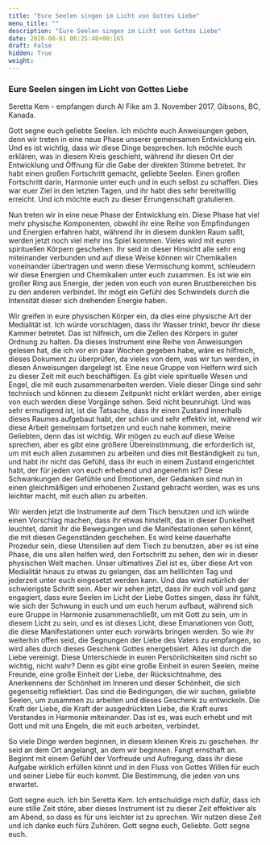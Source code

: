 ```yaml
---
title: "Eure Seelen singen im Licht von Gottes Liebe"
menu_title: ""
description: "Eure Seelen singen im Licht von Gottes Liebe"
date: 2020-08-01 06:25:48+00:165
draft: False
hidden: True
weight:
---
```

### Eure Seelen singen im Licht von Gottes Liebe

Seretta Kem - empfangen durch Al Fike am 3. November 2017, Gibsons, BC, Kanada.

Gott segne euch geliebte Seelen. Ich möchte euch Anweisungen geben, denn wir treten in eine neue Phase unserer gemeinsamen Entwicklung ein. Und es ist wichtig, dass wir diese Dinge besprechen. Ich möchte euch erklären, was in diesem Kreis geschieht, während ihr diesen Ort der Entwicklung und Öffnung für die Gabe der direkten Stimme betretet. Ihr habt einen großen Fortschritt gemacht, geliebte Seelen. Einen großen Fortschritt darin, Harmonie unter euch und in euch selbst zu schaffen. Dies war euer Ziel in den letzten Tagen, und ihr habt dies sehr bereitwillig erreicht. Und ich möchte euch zu dieser Errungenschaft gratulieren.

Nun treten wir in eine neue Phase der Entwicklung ein. Diese Phase hat viel mehr physische Komponenten, obwohl ihr eine Reihe von Empfindungen und Energien erfahren habt, während ihr in diesem dunklen Raum saßt, werden jetzt noch viel mehr ins Spiel kommen. Vieles wird mit euren spirituellen Körpern geschehen. Ihr seid in dieser Hinsicht alle sehr eng miteinander verbunden und auf diese Weise können wir Chemikalien voneinander übertragen und wenn diese Vermischung kommt, schleudern wir diese Energien und Chemikalien unter euch zusammen. Es ist wie ein großer Ring aus Energie, der jeden von euch von euren Brustbereichen bis zu den anderen verbindet. Ihr mögt ein Gefühl des Schwindels durch die Intensität dieser sich drehenden Energie haben.

Wir greifen in eure physischen Körper ein, da dies eine physische Art der Medialität ist. Ich würde vorschlagen, dass ihr Wasser trinkt, bevor ihr diese Kammer betretet. Das ist hilfreich, um die Zellen des Körpers in guter Ordnung zu halten. Da dieses Instrument eine Reihe von Anweisungen gelesen hat, die ich vor ein paar Wochen gegeben habe, wäre es hilfreich, dieses Dokument zu überprüfen, da vieles von dem, was wir tun werden, in diesen Anweisungen dargelegt ist. Eine neue Gruppe von Helfern wird sich zu dieser Zeit mit euch beschäftigen. Es gibt viele spirituelle Wesen und Engel, die mit euch zusammenarbeiten werden. Viele dieser Dinge sind sehr technisch und können zu diesem Zeitpunkt nicht erklärt werden, aber einige von euch werden diese Vorgänge sehen. Seid nicht beunruhigt. Und was sehr ermutigend ist, ist die Tatsache, dass ihr einen Zustand innerhalb dieses Raumes aufgebaut habt, der schön und sehr effektiv ist, während wir diese Arbeit gemeinsam fortsetzen und euch nahe kommen, meine Geliebten, denn das ist wichtig. Wir mögen zu euch auf diese Weise sprechen, aber es gibt eine größere Übereinstimmung, die erforderlich ist, um mit euch allen zusammen zu arbeiten und dies mit Beständigkeit zu tun, und habt ihr nicht das Gefühl, dass ihr euch in einem Zustand eingerichtet habt, der für jeden von euch erhebend und angenehm ist? Diese Schwankungen der Gefühle und Emotionen, der Gedanken sind nun in einen gleichmäßigen und erhobenen Zustand gebracht worden, was es uns leichter macht, mit euch allen zu arbeiten.

Wir werden jetzt die Instrumente auf dem Tisch benutzen und ich würde einen Vorschlag machen, dass ihr etwas hinstellt, das in dieser Dunkelheit leuchtet, damit ihr die Bewegungen und die Manifestationen sehen könnt, die mit diesen Gegenständen geschehen. Es wird keine dauerhafte Prozedur sein, diese Utensilien auf dem Tisch zu benutzen, aber es ist eine Phase, die uns allen helfen wird, den Fortschritt zu sehen, den wir in dieser physischen Welt machen. Unser ultimatives Ziel ist es, über diese Art von Medialität hinaus zu etwas zu gelangen, das am helllichten Tag und jederzeit unter euch eingesetzt werden kann. Und das wird natürlich der schwierigste Schritt sein. Aber wir sehen jetzt, dass ihr euch voll und ganz engagiert, dass eure Seelen im Licht der Liebe Gottes singen, dass ihr fühlt, wie sich der Schwung in euch und um euch herum aufbaut, während sich eure Gruppe in Harmonie zusammenschließt, um mit Gott zu sein, um in diesem Licht zu sein, und es ist dieses Licht, diese Emanationen von Gott, die diese Manifestationen unter euch vorwärts bringen werden. So wie ihr weiterhin offen seid, die Segnungen der Liebe des Vaters zu empfangen, so wird alles durch dieses Geschenk Gottes energetisiert. Alles ist durch die Liebe vereinigt. Diese Unterschiede in euren Persönlichkeiten sind nicht so wichtig, nicht wahr? Denn es gibt eine große Einheit in euren Seelen, meine Freunde, eine große Einheit der Liebe, der Rücksichtnahme, des Anerkennens der Schönheit im Inneren und dieser Schönheit, die sich gegenseitig reflektiert. Das sind die Bedingungen, die wir suchen, geliebte Seelen, um zusammen zu arbeiten und dieses Geschenk zu entwickeln. Die Kraft der Liebe, die Kraft der ausgedrückten Liebe, die Kraft eures Verstandes in Harmonie miteinander. Das ist es, was euch erhebt und mit Gott und mit uns Engeln, die mit euch arbeiten, verbindet.

So viele Dinge werden beginnen, in diesem kleinen Kreis zu geschehen. Ihr seid an dem Ort angelangt, an dem wir beginnen. Fangt ernsthaft an. Beginnt mit einem Gefühl der Vorfreude und Aufregung, dass ihr diese Aufgabe wirklich erfüllen könnt und in den Fluss von Gottes Willen für euch und seiner Liebe für euch kommt. Die Bestimmung, die jeden von uns erwartet.

Gott segne euch. Ich bin Seretta Kem. Ich entschuldige mich dafür, dass ich eure stille Zeit störe, aber dieses Instrument ist zu dieser Zeit effektiver als am Abend, so dass es für uns leichter ist zu sprechen. Wir nutzen diese Zeit und ich danke euch fürs Zuhören. Gott segne euch, Geliebte. Gott segne euch.
